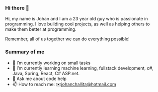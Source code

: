### Hi there 👋

Hi, my name is Johan and I am a 23 year old guy who is passionate in programming. I love building cool projects, as well as helping others to make them better at programming.

Remember, all of us together we can do everything possible!

### Summary of me 
- 🔭 I’m currently working on small tasks
- 🌱 I’m currently learning machine learning, fullstack development, c#, Java, Spring, React, C# ASP.net. 
- 💬 Ask me about code help
- 📫 How to reach me: ✉️johanchallita@hotmail.com

<!--
**johan123456718/johan123456718** is a ✨ _special_ ✨ repository because its `README.md` (this file) appears on your GitHub profile.

-->

